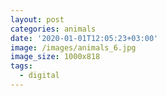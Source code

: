 ```yaml
---
layout: post
categories: animals
date: '2020-01-01T12:05:23+03:00'
image: /images/animals_6.jpg
image_size: 1000x818
tags:
  - digital
---
```

